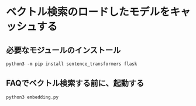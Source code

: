 # ベクトル検索のロードしたモデルをキャッシュする
## 必要なモジュールのインストール
```python3 -m pip install sentence_transformers flask```
## FAQでベクトル検索する前に、起動する
```python3 embedding.py```
